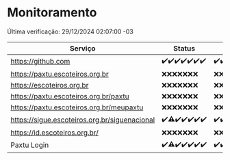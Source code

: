 # Monitoramento

Última verificação: 29/12/2024 02:07:00 -03

|Serviço|Status|Últimas 24h|
|---|---|---|
|https://github.com|<span title="2024-12-22: OK=23">✔️</span><span title="2024-12-23: OK=23">✔️</span><span title="2024-12-24: OK=23">✔️</span><span title="2024-12-25: OK=23">✔️</span><span title="2024-12-26: OK=23">✔️</span><span title="2024-12-27: OK=23">✔️</span><span title="2024-12-28: OK=4">✔️</span>|<span title="28/12/2024 02:07:00 -03 : 200">✔️</span><span title="28/12/2024 03:10:00 -03 : 200">✔️</span><span title="28/12/2024 04:06:00 -03 : 200">✔️</span><span title="28/12/2024 05:09:00 -03 : 200">✔️</span><span title="28/12/2024 06:07:00 -03 : 200">✔️</span><span title="28/12/2024 07:07:00 -03 : 200">✔️</span><span title="28/12/2024 08:05:00 -03 : 200">✔️</span><span title="28/12/2024 09:13:00 -03 : 200">✔️</span><span title="28/12/2024 10:12:00 -03 : 200">✔️</span><span title="28/12/2024 11:06:00 -03 : 200">✔️</span><span title="28/12/2024 12:06:00 -03 : 200">✔️</span><span title="28/12/2024 13:08:00 -03 : 200">✔️</span><span title="28/12/2024 14:06:00 -03 : 200">✔️</span><span title="28/12/2024 15:09:00 -03 : 200">✔️</span><span title="28/12/2024 16:04:00 -03 : 200">✔️</span><span title="28/12/2024 17:08:00 -03 : 200">✔️</span><span title="28/12/2024 18:06:00 -03 : 200">✔️</span><span title="28/12/2024 19:07:00 -03 : 200">✔️</span><span title="28/12/2024 20:07:00 -03 : 200">✔️</span><span title="28/12/2024 21:44:00 -03 : 200">✔️</span><span title="28/12/2024 23:17:00 -03 : 200">✔️</span><span title="29/12/2024 00:18:00 -03 : 200">✔️</span><span title="29/12/2024 01:10:00 -03 : 200">✔️</span><span title="29/12/2024 02:07:00 -03 : 200">✔️</span>|
|https://paxtu.escoteiros.org.br|<span title="2024-12-22: Falhas=23">❌</span><span title="2024-12-23: Falhas=23">❌</span><span title="2024-12-24: Falhas=23">❌</span><span title="2024-12-25: Falhas=23">❌</span><span title="2024-12-26: Falhas=23">❌</span><span title="2024-12-27: Falhas=23">❌</span><span title="2024-12-28: Falhas=4">❌</span>|<span title="28/12/2024 02:07:00 -03 : 403">❌</span><span title="28/12/2024 03:10:00 -03 : 403">❌</span><span title="28/12/2024 04:06:00 -03 : 403">❌</span><span title="28/12/2024 05:09:00 -03 : 403">❌</span><span title="28/12/2024 06:07:00 -03 : 403">❌</span><span title="28/12/2024 07:07:00 -03 : 403">❌</span><span title="28/12/2024 08:05:00 -03 : 403">❌</span><span title="28/12/2024 09:13:00 -03 : 403">❌</span><span title="28/12/2024 10:12:00 -03 : 403">❌</span><span title="28/12/2024 11:06:00 -03 : 403">❌</span><span title="28/12/2024 12:06:00 -03 : 403">❌</span><span title="28/12/2024 13:08:00 -03 : 403">❌</span><span title="28/12/2024 14:06:00 -03 : 403">❌</span><span title="28/12/2024 15:09:00 -03 : 403">❌</span><span title="28/12/2024 16:04:00 -03 : 403">❌</span><span title="28/12/2024 17:08:00 -03 : 403">❌</span><span title="28/12/2024 18:06:00 -03 : 403">❌</span><span title="28/12/2024 19:07:00 -03 : 403">❌</span><span title="28/12/2024 20:07:00 -03 : 403">❌</span><span title="28/12/2024 21:44:00 -03 : 403">❌</span><span title="28/12/2024 23:17:00 -03 : 403">❌</span><span title="29/12/2024 00:18:00 -03 : 403">❌</span><span title="29/12/2024 01:10:00 -03 : 403">❌</span><span title="29/12/2024 02:07:00 -03 : 403">❌</span>|
|https://escoteiros.org.br|<span title="2024-12-22: Falhas=23">❌</span><span title="2024-12-23: Falhas=23">❌</span><span title="2024-12-24: Falhas=23">❌</span><span title="2024-12-25: Falhas=23">❌</span><span title="2024-12-26: Falhas=23">❌</span><span title="2024-12-27: Falhas=23">❌</span><span title="2024-12-28: Falhas=4">❌</span>|<span title="28/12/2024 02:07:00 -03 : 403">❌</span><span title="28/12/2024 03:10:00 -03 : 403">❌</span><span title="28/12/2024 04:06:00 -03 : 403">❌</span><span title="28/12/2024 05:09:00 -03 : 403">❌</span><span title="28/12/2024 06:07:00 -03 : 403">❌</span><span title="28/12/2024 07:07:00 -03 : 403">❌</span><span title="28/12/2024 08:05:00 -03 : 403">❌</span><span title="28/12/2024 09:13:00 -03 : 403">❌</span><span title="28/12/2024 10:12:00 -03 : 403">❌</span><span title="28/12/2024 11:06:00 -03 : 403">❌</span><span title="28/12/2024 12:06:00 -03 : 403">❌</span><span title="28/12/2024 13:08:00 -03 : 403">❌</span><span title="28/12/2024 14:06:00 -03 : 403">❌</span><span title="28/12/2024 15:09:00 -03 : 403">❌</span><span title="28/12/2024 16:04:00 -03 : 403">❌</span><span title="28/12/2024 17:08:00 -03 : 403">❌</span><span title="28/12/2024 18:06:00 -03 : 403">❌</span><span title="28/12/2024 19:07:00 -03 : 403">❌</span><span title="28/12/2024 20:07:00 -03 : 403">❌</span><span title="28/12/2024 21:44:00 -03 : 403">❌</span><span title="28/12/2024 23:17:00 -03 : 403">❌</span><span title="29/12/2024 00:18:00 -03 : 403">❌</span><span title="29/12/2024 01:10:00 -03 : 403">❌</span><span title="29/12/2024 02:07:00 -03 : 403">❌</span>|
|https://paxtu.escoteiros.org.br/paxtu|<span title="2024-12-22: Falhas=23">❌</span><span title="2024-12-23: Falhas=23">❌</span><span title="2024-12-24: Falhas=23">❌</span><span title="2024-12-25: Falhas=23">❌</span><span title="2024-12-26: Falhas=23">❌</span><span title="2024-12-27: Falhas=23">❌</span><span title="2024-12-28: Falhas=4">❌</span>|<span title="28/12/2024 02:07:00 -03 : 403">❌</span><span title="28/12/2024 03:10:00 -03 : 403">❌</span><span title="28/12/2024 04:06:00 -03 : 403">❌</span><span title="28/12/2024 05:09:00 -03 : 403">❌</span><span title="28/12/2024 06:07:00 -03 : 403">❌</span><span title="28/12/2024 07:07:00 -03 : 403">❌</span><span title="28/12/2024 08:05:00 -03 : 403">❌</span><span title="28/12/2024 09:13:00 -03 : 403">❌</span><span title="28/12/2024 10:12:00 -03 : 403">❌</span><span title="28/12/2024 11:06:00 -03 : 403">❌</span><span title="28/12/2024 12:06:00 -03 : 403">❌</span><span title="28/12/2024 13:08:00 -03 : 403">❌</span><span title="28/12/2024 14:06:00 -03 : 403">❌</span><span title="28/12/2024 15:09:00 -03 : 403">❌</span><span title="28/12/2024 16:04:00 -03 : 403">❌</span><span title="28/12/2024 17:08:00 -03 : 403">❌</span><span title="28/12/2024 18:06:00 -03 : 403">❌</span><span title="28/12/2024 19:07:00 -03 : 403">❌</span><span title="28/12/2024 20:07:00 -03 : 403">❌</span><span title="28/12/2024 21:44:00 -03 : 403">❌</span><span title="28/12/2024 23:17:00 -03 : 403">❌</span><span title="29/12/2024 00:18:00 -03 : 403">❌</span><span title="29/12/2024 01:10:00 -03 : 403">❌</span><span title="29/12/2024 02:07:00 -03 : 403">❌</span>|
|https://paxtu.escoteiros.org.br/meupaxtu|<span title="2024-12-22: Falhas=23">❌</span><span title="2024-12-23: Falhas=23">❌</span><span title="2024-12-24: Falhas=23">❌</span><span title="2024-12-25: Falhas=23">❌</span><span title="2024-12-26: Falhas=23">❌</span><span title="2024-12-27: Falhas=23">❌</span><span title="2024-12-28: Falhas=4">❌</span>|<span title="28/12/2024 02:07:00 -03 : 403">❌</span><span title="28/12/2024 03:10:00 -03 : 403">❌</span><span title="28/12/2024 04:06:00 -03 : 403">❌</span><span title="28/12/2024 05:09:00 -03 : 403">❌</span><span title="28/12/2024 06:07:00 -03 : 403">❌</span><span title="28/12/2024 07:07:00 -03 : 403">❌</span><span title="28/12/2024 08:05:00 -03 : 403">❌</span><span title="28/12/2024 09:13:00 -03 : 403">❌</span><span title="28/12/2024 10:12:00 -03 : 403">❌</span><span title="28/12/2024 11:06:00 -03 : 403">❌</span><span title="28/12/2024 12:06:00 -03 : 403">❌</span><span title="28/12/2024 13:08:00 -03 : 403">❌</span><span title="28/12/2024 14:06:00 -03 : 403">❌</span><span title="28/12/2024 15:09:00 -03 : 403">❌</span><span title="28/12/2024 16:04:00 -03 : 403">❌</span><span title="28/12/2024 17:08:00 -03 : 403">❌</span><span title="28/12/2024 18:06:00 -03 : 403">❌</span><span title="28/12/2024 19:07:00 -03 : 403">❌</span><span title="28/12/2024 20:07:00 -03 : 403">❌</span><span title="28/12/2024 21:44:00 -03 : 403">❌</span><span title="28/12/2024 23:17:00 -03 : 403">❌</span><span title="29/12/2024 00:18:00 -03 : 403">❌</span><span title="29/12/2024 01:10:00 -03 : 403">❌</span><span title="29/12/2024 02:07:00 -03 : 403">❌</span>|
|https://sigue.escoteiros.org.br/siguenacional|<span title="2024-12-22: OK=23">✔️</span><span title="2024-12-23: OK=22, Falhas=1">⚠️</span><span title="2024-12-24: OK=23">✔️</span><span title="2024-12-25: OK=23">✔️</span><span title="2024-12-26: OK=23">✔️</span><span title="2024-12-27: OK=23">✔️</span><span title="2024-12-28: OK=4">✔️</span>|<span title="28/12/2024 02:07:00 -03 : 200">✔️</span><span title="28/12/2024 03:10:00 -03 : 200">✔️</span><span title="28/12/2024 04:06:00 -03 : 200">✔️</span><span title="28/12/2024 05:09:00 -03 : 200">✔️</span><span title="28/12/2024 06:07:00 -03 : 200">✔️</span><span title="28/12/2024 07:07:00 -03 : 200">✔️</span><span title="28/12/2024 08:05:00 -03 : 200">✔️</span><span title="28/12/2024 09:13:00 -03 : 200">✔️</span><span title="28/12/2024 10:12:00 -03 : 200">✔️</span><span title="28/12/2024 11:06:00 -03 : 200">✔️</span><span title="28/12/2024 12:06:00 -03 : 200">✔️</span><span title="28/12/2024 13:08:00 -03 : 200">✔️</span><span title="28/12/2024 14:06:00 -03 : 200">✔️</span><span title="28/12/2024 15:09:00 -03 : 200">✔️</span><span title="28/12/2024 16:04:00 -03 : 200">✔️</span><span title="28/12/2024 17:08:00 -03 : 200">✔️</span><span title="28/12/2024 18:06:00 -03 : 200">✔️</span><span title="28/12/2024 19:07:00 -03 : 200">✔️</span><span title="28/12/2024 20:07:00 -03 : 200">✔️</span><span title="28/12/2024 21:44:00 -03 : 200">✔️</span><span title="28/12/2024 23:17:00 -03 : 200">✔️</span><span title="29/12/2024 00:18:00 -03 : 200">✔️</span><span title="29/12/2024 01:10:00 -03 : 200">✔️</span><span title="29/12/2024 02:07:00 -03 : 200">✔️</span>|
|https://id.escoteiros.org.br/|<span title="2024-12-22: Falhas=23">❌</span><span title="2024-12-23: Falhas=23">❌</span><span title="2024-12-24: Falhas=23">❌</span><span title="2024-12-25: Falhas=23">❌</span><span title="2024-12-26: Falhas=23">❌</span><span title="2024-12-27: Falhas=23">❌</span><span title="2024-12-28: Falhas=4">❌</span>|<span title="28/12/2024 02:07:00 -03 : 403">❌</span><span title="28/12/2024 03:10:00 -03 : 403">❌</span><span title="28/12/2024 04:07:00 -03 : 403">❌</span><span title="28/12/2024 05:09:00 -03 : 403">❌</span><span title="28/12/2024 06:07:00 -03 : 403">❌</span><span title="28/12/2024 07:07:00 -03 : 403">❌</span><span title="28/12/2024 08:05:00 -03 : 403">❌</span><span title="28/12/2024 09:13:00 -03 : 403">❌</span><span title="28/12/2024 10:12:00 -03 : 403">❌</span><span title="28/12/2024 11:06:00 -03 : 403">❌</span><span title="28/12/2024 12:06:00 -03 : 403">❌</span><span title="28/12/2024 13:08:00 -03 : 403">❌</span><span title="28/12/2024 14:06:00 -03 : 403">❌</span><span title="28/12/2024 15:09:00 -03 : 403">❌</span><span title="28/12/2024 16:04:00 -03 : 403">❌</span><span title="28/12/2024 17:08:00 -03 : 403">❌</span><span title="28/12/2024 18:06:00 -03 : 403">❌</span><span title="28/12/2024 19:07:00 -03 : 403">❌</span><span title="28/12/2024 20:07:00 -03 : 403">❌</span><span title="28/12/2024 21:44:00 -03 : 403">❌</span><span title="28/12/2024 23:17:00 -03 : 403">❌</span><span title="29/12/2024 00:18:00 -03 : 403">❌</span><span title="29/12/2024 01:10:00 -03 : 403">❌</span><span title="29/12/2024 02:07:00 -03 : 403">❌</span>|
|Paxtu Login|<span title="2024-12-22: OK=23">✔️</span><span title="2024-12-23: OK=22, Falhas=1">⚠️</span><span title="2024-12-24: OK=23">✔️</span><span title="2024-12-25: OK=23">✔️</span><span title="2024-12-26: OK=23">✔️</span><span title="2024-12-27: OK=23">✔️</span><span title="2024-12-28: OK=4">✔️</span>|<span title="28/12/2024 02:07:00 -03 : 200">✔️</span><span title="28/12/2024 03:10:00 -03 : 200">✔️</span><span title="28/12/2024 04:07:00 -03 : 200">✔️</span><span title="28/12/2024 05:09:00 -03 : 200">✔️</span><span title="28/12/2024 06:07:00 -03 : 200">✔️</span><span title="28/12/2024 07:07:00 -03 : 200">✔️</span><span title="28/12/2024 08:05:00 -03 : 200">✔️</span><span title="28/12/2024 09:13:00 -03 : 200">✔️</span><span title="28/12/2024 10:12:00 -03 : 200">✔️</span><span title="28/12/2024 11:06:00 -03 : 200">✔️</span><span title="28/12/2024 12:06:00 -03 : 200">✔️</span><span title="28/12/2024 13:08:00 -03 : 200">✔️</span><span title="28/12/2024 14:06:00 -03 : 200">✔️</span><span title="28/12/2024 15:09:00 -03 : 200">✔️</span><span title="28/12/2024 16:04:00 -03 : 200">✔️</span><span title="28/12/2024 17:08:00 -03 : 200">✔️</span><span title="28/12/2024 18:06:00 -03 : 200">✔️</span><span title="28/12/2024 19:07:00 -03 : 200">✔️</span><span title="28/12/2024 20:07:00 -03 : 200">✔️</span><span title="28/12/2024 21:44:00 -03 : 200">✔️</span><span title="28/12/2024 23:17:00 -03 : 200">✔️</span><span title="29/12/2024 00:18:00 -03 : 200">✔️</span><span title="29/12/2024 01:10:00 -03 : 200">✔️</span><span title="29/12/2024 02:07:00 -03 : 200">✔️</span>|

